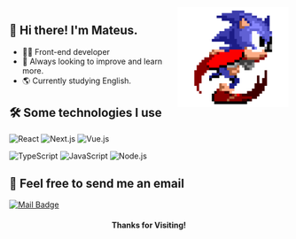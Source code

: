 <img align="right" width="200" height="180" alt="GIF" src="https://raw.githubusercontent.com/mateusneiva/mateusneiva/master/assets/sonic.gif" />

## 👋 Hi there! I'm Mateus.

- 👨‍💻 Front-end developer
- 📖 Always looking to improve and learn more.
- 🌎 Currently studying English.

## 🛠 Some technologies I use

![React](https://img.shields.io/badge/-React-333333?style=flat&logo=react) ![Next.js](https://img.shields.io/badge/-Next.js-333333?style=flat&logo=next.js) ![Vue.js](https://img.shields.io/badge/-Vue.js-333333?style=flat&logo=Vue.js)

![TypeScript](https://img.shields.io/badge/-TypeScript-333333?style=flat&logo=typescript) ![JavaScript](https://img.shields.io/badge/-JavaScript-333333?style=flat&logo=javascript) ![Node.js](https://img.shields.io/badge/-Node.js-333333?style=flat&logo=node.js)

## 💬 Feel free to send me an email

[![Mail Badge](https://img.shields.io/badge/-mateusneiva.dev@gmail.com-c14438?style=flat&logo=Gmail&logoColor=white&link=mailto:mateusneiva.dev@gmail.com.com)](mailto:mateusneiva.dev@gmail.com)

<h4 align="center">Thanks for Visiting!</h4>
